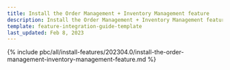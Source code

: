```yaml
---
title: Install the Order Management + Inventory Management feature
description: Install the Order Management + Inventory Management feature in your project
template: feature-integration-guide-template
last_updated: Feb 8, 2023
---
```


{% include pbc/all/install-features/202304.0/install-the-order-management-inventory-management-feature.md %} <!-- To edit, see /_includes/pbc/all/install-features/202304.0/install-the-order-management-inventory-management-feature.md -->